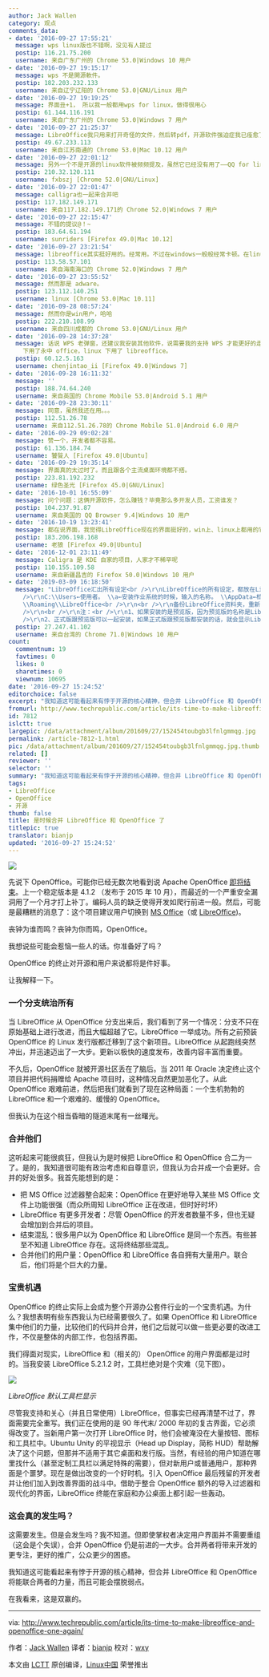 ```yaml
---
author: Jack Wallen
category: 观点
comments_data:
- date: '2016-09-27 17:55:21'
  message: wps linux版也不错啊，没见有人提过
  postip: 116.21.75.200
  username: 来自广东广州的 Chrome 53.0|Windows 10 用户
- date: '2016-09-27 19:15:17'
  message: wps 不是開源軟件。
  postip: 182.203.232.133
  username: 来自辽宁辽阳的 Chrome 53.0|GNU/Linux 用户
- date: '2016-09-27 19:19:25'
  message: 界面丑+1， 所以我一般都用wps for linux，做得很用心
  postip: 61.144.116.191
  username: 来自广东广州的 Chrome 53.0|Windows 7 用户
- date: '2016-09-27 21:25:37'
  message: LibreOffice我只用来打开奇怪的文件，然后转pdf，开源软件强迫症我已痊愈了。
  postip: 49.67.233.113
  username: 来自江苏南通的 Chrome 53.0|Mac 10.12 用户
- date: '2016-09-27 22:01:12'
  message: 另外一个不是开源的linux软件被频频提及，虽然它已经没有用了——QQ for linux
  postip: 210.32.120.111
  username: fxbszj [Chrome 52.0|GNU/Linux]
- date: '2016-09-27 22:01:47'
  message: calligra也一起来合并吧
  postip: 117.182.149.171
  username: 来自117.182.149.171的 Chrome 52.0|Windows 7 用户
- date: '2016-09-27 22:15:47'
  message: 不错的提议@！~
  postip: 183.64.61.194
  username: sunriders [Firefox 49.0|Mac 10.12]
- date: '2016-09-27 23:21:54'
  message: libreoffice其实挺好用的。经常用。不过在windows一般般经常卡顿。在linux上就是神器了。就差字体了
  postip: 113.58.57.101
  username: 来自海南海口的 Chrome 52.0|Windows 7 用户
- date: '2016-09-27 23:55:52'
  message: 然而那是 adware。
  postip: 123.112.140.251
  username: linux [Chrome 53.0|Mac 10.11]
- date: '2016-09-28 08:57:24'
  message: 然而你是win用户，哈哈
  postip: 222.210.108.99
  username: 来自四川成都的 Chrome 53.0|GNU/Linux 用户
- date: '2016-09-28 14:37:28'
  message: 话说 WPS 老弹窗，还建议我安装其他软件，说需要我的支持 WPS 才能更好的走下去。我很有罪恶感啊，为了不妨碍 WPS 走下去，我 win
    下用了永中 office，linux 下用了 libreoffice。
  postip: 60.12.5.163
  username: chenjintao_ii [Firefox 49.0|Windows 7]
- date: '2016-09-28 16:11:32'
  message: ''
  postip: 188.74.64.240
  username: 来自英国的 Chrome Mobile 53.0|Android 5.1 用户
- date: '2016-09-28 23:30:11'
  message: 同意，虽然我还在用。。。
  postip: 112.51.26.78
  username: 来自112.51.26.78的 Chrome Mobile 51.0|Android 6.0 用户
- date: '2016-09-29 09:02:28'
  message: 赞一个，开发者都不容易。
  postip: 61.136.184.74
  username: 饕餮人 [Firefox 49.0|Ubuntu]
- date: '2016-09-29 19:35:14'
  message: 界面真的太过时了。而且跟各个主流桌面环境都不搭。
  postip: 223.81.192.232
  username: 绿色圣光 [Firefox 45.0|GNU/Linux]
- date: '2016-10-01 16:55:09'
  message: 问个问题：这俩开源软件，怎么赚钱？毕竟那么多开发人员，工资谁发？
  postip: 104.237.91.87
  username: 来自美国的 QQ Browser 9.4|Windows 10 用户
- date: '2016-10-19 13:23:41'
  message: 都在说界面，我觉得LibreOffice现在的界面挺好的，win上、linux上都用的它，难道我的思想太落伍了？
  postip: 183.206.198.168
  username: 老狼 [Firefox 49.0|Ubuntu]
- date: '2016-12-01 23:11:49'
  message: Caligra 是 KDE 自家的项目，人家才不稀罕呢
  postip: 110.155.109.58
  username: 来自新疆昌吉的 Firefox 50.0|Windows 10 用户
- date: '2019-03-09 16:18:50'
  message: "LibreOffice汇出所有设定<br />\r\nLibreOffice的所有设定，都放在LibreOffice资料夹里。<br />\r\n<br
    />\r\nC:\\Users←使用者。 \\a←安装作业系统的时候，输入的名称。 \\AppData←档案总管〜『隐藏的项目』要开启，才会显示AppData资料夹。
    \\Roaming\\LibreOffice<br />\r\n<br />\r\n备份LibreOffice资料夹，重新安装的时候，再把LibreOffice资料夹，放到原来的地方。<br
    />\r\n<br />\r\n注：<br />\r\n1、如果安装的是预览版，因为预览版的名称是LibreOfficeDev，所以会显示LibreOfficeDev资料夹。<br
    />\r\n2、正式版跟预览版可以一起安装，如果正式版跟预览版都安装的话，就会显示LibreOffice资料夹跟LibreOfficeDev资"
  postip: 27.247.41.102
  username: 来自台湾的 Chrome 71.0|Windows 10 用户
count:
  commentnum: 19
  favtimes: 0
  likes: 0
  sharetimes: 0
  viewnum: 10695
date: '2016-09-27 15:24:52'
editorchoice: false
excerpt: "我知道这可能看起来有悖于开源的核心精神，但合并 LibreOffice 和 OpenOffice 将能联合两者的力量，而且可能会摆脱弱点。\r\n在我看来，这是双赢的。"
fromurl: http://www.techrepublic.com/article/its-time-to-make-libreoffice-and-openoffice-one-again/
id: 7812
islctt: true
largepic: /data/attachment/album/201609/27/152454toubgb3lfnlgmmqg.jpg
permalink: /article-7812-1.html
pic: /data/attachment/album/201609/27/152454toubgb3lfnlgmmqg.jpg.thumb.jpg
related: []
reviewer: ''
selector: ''
summary: "我知道这可能看起来有悖于开源的核心精神，但合并 LibreOffice 和 OpenOffice 将能联合两者的力量，而且可能会摆脱弱点。\r\n在我看来，这是双赢的。"
tags:
- LibreOffice
- OpenOffice
- 开源
thumb: false
title: 是时候合并 LibreOffice 和 OpenOffice 了
titlepic: true
translator: bianjp
updated: '2016-09-27 15:24:52'
---
```


![](/data/attachment/album/201609/27/152454toubgb3lfnlgmmqg.jpg)


先说下 OpenOffice。可能你已经无数次地看到说 Apache OpenOffice [即将结束](/article-7741-1.html)。上一个稳定版本是 4.1.2 （发布于 2015 年 10 月），而最近的一个严重安全漏洞用了一个月才打上补丁。编码人员的缺乏使得开发如爬行前进一般。然后，可能是最糟糕的消息了：这个项目建议用户切换到 [MS Office](https://products.office.com/)（或 [LibreOffice](https://www.libreoffice.org/download/))。


丧钟为谁而鸣？丧钟为你而鸣，OpenOffice。


我想说些可能会惹恼一些人的话。你准备好了吗？


OpenOffice 的终止对开源和用户来说都将是件好事。


让我解释一下。


### 一个分支统治所有


当 LibreOffice 从 OpenOffice 分支出来后，我们看到了另一个情况：分支不只在原始基础上进行改进，而且大幅超越了它。LibreOffice 一举成功。所有之前预装 OpenOffice 的 Linux 发行版都迁移到了这个新项目。LibreOffice 从起跑线突然冲出，并迅速迈出了一大步。更新以极快的速度发布，改善内容丰富而重要。


不久后，OpenOffice 就被开源社区丢在了脑后。当 2011 年 Oracle 决定终止这个项目并把代码捐赠给 Apache 项目时，这种情况自然更加恶化了。从此 OpenOffice 艰难前进，然后把我们就看到了现在这种局面：一个生机勃勃的 LibreOffice 和一个艰难的、缓慢的 OpenOffice。


但我认为在这个相当昏暗的隧道末尾有一丝曙光。


### 合并他们


这听起来可能很疯狂，但我认为是时候把 LibreOffice 和 OpenOffice 合二为一了。是的，我知道很可能有政治考虑和自尊意识，但我认为合并成一个会更好。合并的好处很多。我首先能想到的是：


* 把 MS Office 过滤器整合起来：OpenOffice 在更好地导入某些 MS Office 文件上功能很强（而众所周知 LibreOffice 正在改进，但时好时坏）
* LibreOffice 有更多开发者：尽管 OpenOffice 的开发者数量不多，但也无疑会增加到合并后的项目。
* 结束混乱：很多用户以为 OpenOffice 和 LibreOffice 是同一个东西。有些甚至不知道 LibreOffice 存在。这将终结那些混乱。
* 合并他们的用户量：OpenOffice 和 LibreOffice 各自拥有大量用户。联合后，他们将是个巨大的力量。


### 宝贵机遇


OpenOffice 的终止实际上会成为整个开源办公套件行业的一个宝贵机遇。为什么？我想表明有些东西我认为已经需要很久了。如果 OpenOffice 和 LibreOffice 集中他们的力量，比较他们的代码并合并，他们之后就可以做一些更必要的改进工作，不仅是整体的内部工作，也包括界面。


我们得面对现实，LibreOffice 和（相关的） OpenOffice 的用户界面都是过时的。当我安装 LibreOffice 5.2.1.2 时，工具栏绝对是个灾难（见下图）。


![](/data/attachment/album/201609/27/152455hss3g6zsiqxnfs4k.jpg)


*LibreOffice 默认工具栏显示*


尽管我支持和关心（并且日常使用）LibreOffice，但事实已经再清楚不过了，界面需要完全重写。我们正在使用的是 90 年代末/ 2000 年初的复古界面，它必须得改变了。当新用户第一次打开 LibreOffice 时，他们会被淹没在大量按钮、图标和工具栏中。Ubuntu Unity 的平视显示（Head up Display，简称 HUD）帮助解决了这个问题，但那并不适用于其它桌面和发行版。当然，有经验的用户知道在哪里找什么（甚至定制工具栏以满足特殊的需要），但对新用户或普通用户，那种界面是个噩梦。现在是做出改变的一个好时机。引入 OpenOffice 最后残留的开发者并让他们加入到改善界面的战斗中。借助于整合 OpenOffice 额外的导入过滤器和现代化的界面，LibreOffice 终能在家庭和办公桌面上都引起一些轰动。


### 这会真的发生吗？


这需要发生。但是会发生吗？我不知道。但即使掌权者决定用户界面并不需要重组（这会是个失误），合并 OpenOffice 仍是前进的一大步。合并两者将带来开发的更专注，更好的推广，公众更少的困惑。


我知道这可能看起来有悖于开源的核心精神，但合并 LibreOffice 和 OpenOffice 将能联合两者的力量，而且可能会摆脱弱点。


在我看来，这是双赢的。




---


via: <http://www.techrepublic.com/article/its-time-to-make-libreoffice-and-openoffice-one-again/>


作者：[Jack Wallen](http://www.techrepublic.com/search/?a=jack%2Bwallen)  译者：[bianjp](https://github.com/bianjp) 校对：[wxy](https://github.com/wxy)


本文由 [LCTT](https://github.com/LCTT/TranslateProject) 原创编译，[Linux中国](https://linux.cn/) 荣誉推出